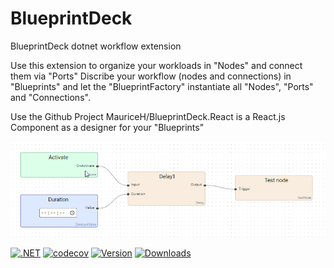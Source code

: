 # BlueprintDeck
BlueprintDeck dotnet workflow extension 

Use this extension to organize your workloads in "Nodes" and connect them via "Ports"
Discribe your workflow (nodes and connections) in "Blueprints" and let the "BlueprintFactory" instantiate all "Nodes", "Ports" and "Connections".

Use the Github Project MauriceH/BlueprintDeck.React is a React.js Component as a designer for your "Blueprints"

[![BlueprintDeck](https://github.com/MauriceH/BlueprintDeck.React/blob/main/assets/example-nodes.png)](https://github.com/MauriceH/BlueprintDeck.React)

[![.NET](https://github.com/MauriceH/BlueprintDeck/actions/workflows/dotnet.yml/badge.svg?branch=main)](https://github.com/MauriceH/BlueprintDeck/actions/workflows/dotnet.yml)
[![codecov](https://codecov.io/gh/MauriceH/BlueprintDeck/branch/main/graph/badge.svg?token=1934LV9ZNA)](https://codecov.io/gh/MauriceH/BlueprintDeck)
[![Version](https://img.shields.io/nuget/v/BlueprintDeck.Core.svg)](https://nuget.org/packages/BlueprintDeck.Core)
[![Downloads](https://img.shields.io/nuget/dt/BlueprintDeck.Core.svg)](https://nuget.org/packages/BlueprintDeck.Core)


